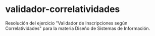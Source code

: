 # validador-correlatividades
Resolución del ejercicio "Validador de Inscripciones según Correlatividades" para la materia Diseño de Sistemas de Información.
